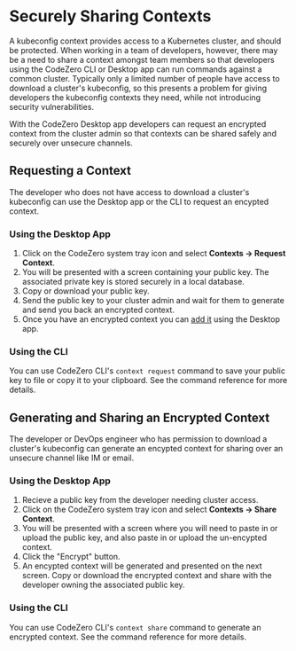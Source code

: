 # Securely Sharing Contexts

A kubeconfig context provides access to a Kubernetes cluster, and should be protected. When working in a team of developers, however, there may be a need to share a context amongst team members so that developers using the CodeZero CLI or Desktop app can run commands against a common cluster. Typically only a limited number of people have access to download a cluster's kubeconfig, so this presents a problem for giving developers the kubeconfig contexts they need, while not introducing security vulnerabilities.

With the CodeZero Desktop app developers can request an encrypted context from the cluster admin so that contexts can be shared safely and securely over unsecure channels.

## Requesting a Context

The developer who does not have access to download a cluster's kubeconfig can use the Desktop app or the CLI to request an encypted context.

### Using the Desktop App

1. Click on the CodeZero system tray icon and select **Contexts -> Request Context**.
2. You will be presented with a screen containing your public key. The associated private key is stored securely in a local database.
3. Copy or download your public key.
4. Send the public key to your cluster admin and wait for them to generate and send you back an encrypted context.
5. Once you have an encrypted context you can [add it](/guides/usage/adding-a-context.md) using the Desktop app.

### Using the CLI

You can use CodeZero CLI's `context request` command to save your public key to file or copy it to your clipboard. See the command reference for more details.

## Generating and Sharing an Encrypted Context

The developer or DevOps engineer who has permission to download a cluster's kubeconfig can generate an encypted context for sharing over an unsecure channel like IM or email.

### Using the Desktop App

1. Recieve a public key from the developer needing cluster access.
2. Click on the CodeZero system tray icon and select **Contexts -> Share Context**.
3. You will be presented with a screen where you will need to paste in or upload the public key, and also paste in or upload the un-encypted context.
4. Click the "Encrypt" button.
5. An encypted context will be generated and presented on the next screen. Copy or download the encrypted context and share with the developer owning the associated public key.

### Using the CLI

You can use CodeZero CLI's `context share` command to generate an encrypted context. See the command reference for more details.
